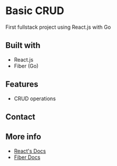 # Basic CRUD

First fullstack project using React.js with Go

## Built with

- React.js
- Fiber (Go)

## Features

- CRUD operations

## Contact

## More info

- [React's Docs](https://beta.reactjs.org/)
- [Fiber Docs](https://gofiber.io/)
